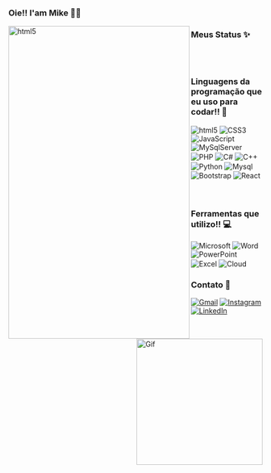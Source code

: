 ### Oie!! I'am Mike 🤙🏻

<div style="display: inline_block">
    <img align="left" alt="html5" height="620" width="359"
        src="https://github.com/mkrosz/mkrosz/assets/102179118/2ea73f42-2f91-4805-af2b-6fb9768c7f92">
</div>

### Meus Status ✨

<div style="display: inline_block">
    <img align="center" alt=""
        src="https://github-readme-stats.vercel.app/api?username=mkrosz&show_icons=true&theme=swift">
    <img align="center" alt=""
        src="https://github-readme-stats.vercel.app/api/top-langs/?username=mkrosz&layout=compact">
</div>

</br>

### Linguagens da programação que eu uso para codar!! 👾

<div style="display: inline_block">
    <img align="center" alt="html5" src="https://img.shields.io/badge/HTML5-E34F26?style=for-the-badge&logo=html5&logoColor=white" />
    <img align="center" alt="CSS3" src="https://img.shields.io/badge/CSS3-1572B6?style=for-the-badge&logo=css3&logoColor=white" />
    <img align="center" alt="JavaScript" src="https://img.shields.io/badge/JavaScript-F7DF1E?style=for-the-badge&logo=javascript&logoColor=black" />
    <img align="center" alt="MySqlServer" src="https://img.shields.io/badge/Microsoft_SQL_Server-CC2927?style=for-the-badge&logo=microsoft-sql-server&logoColor=white" />
    <img align="center" alt="PHP" src="https://img.shields.io/badge/PHP-777BB4?style=for-the-badge&logo=php&logoColor=white" />
    <img align="center" alt="C#" src="https://img.shields.io/badge/C%23-239120?style=for-the-badge&logo=c-sharp&logoColor=white" />
    <img align="center" alt="C++" src="https://img.shields.io/badge/C%2B%2B-00599C?style=for-the-badge&logo=c%2B%2B&logoColor=white" />
    <img align="center" alt="Python" src="https://img.shields.io/badge/Python-3776AB?style=for-the-badge&logo=python&logoColor=white" />
    <img align="center" alt="Mysql" src="https://img.shields.io/badge/MySQL-00000F?style=for-the-badge&logo=mysql&logoColor=white" />
    <img align="center" alt="Bootstrap" src="https://img.shields.io/badge/Bootstrap-563D7C?style=for-the-badge&logo=bootstrap&logoColor=white" />
    <img align="center" alt="React" src="https://img.shields.io/badge/React-20232A?style=for-the-badge&logo=react&logoColor=61DAFB" />
</div>

<div style="display: inline_block"></br></br>
     <img class="gif" align="right" alt="Gif" height="250" width="250" src="https://github.com/mkrosz/mkrosz/assets/102179118/7fcfe0bd-508c-4363-82b9-78c8d721622c" />
</div>

### Ferramentas que utilizo!! 💻

<div style="display: inline_block">
    <img align="center" alt="Microsoft" src="https://img.shields.io/badge/Microsoft-666666?style=for-the-badge&logo=microsoft&logoColor=white" />
    <img align="center" alt="Word" src="https://img.shields.io/badge/Microsoft_Word-2B579A?style=for-the-badge&logo=microsoft-word&logoColor=white" />
    <img align="center" alt="PowerPoint" src="https://img.shields.io/badge/Microsoft_PowerPoint-B7472A?style=for-the-badge&logo=microsoft-powerpoint&logoColor=white" />
</div>

<div style="display: inline_block">
    <img align="center" alt="Excel" src="https://img.shields.io/badge/Microsoft_Excel-217346?style=for-the-badge&logo=microsoft-excel&logoColor=white" />
    <img align="center" alt="Cloud" src="https://img.shields.io/badge/Google_Cloud-4285F4?style=for-the-badge&logo=google-cloud&logoColor=white" />
</div>

### Contato 📱

[![Gmail](https://img.shields.io/badge/Gmail-D14836?style=for-the-badge&logo=gmail&logoColor=white)](https://mail.google.com/mail/mikrosoft2006@gmail.com)
[![Instagram](https://img.shields.io/badge/Instagram-E4405F?style=for-the-badge&logo=instagram&logoColor=white)](https://www.instagram.com/mike.rosz/)
[![LinkedIn](https://img.shields.io/badge/LinkedIn-0077B5?style=for-the-badge&logo=linkedin&logoColor=white)](https://www.linkedin.com/in/mike-franguelli-137513248/)
